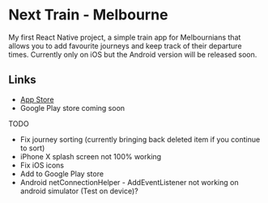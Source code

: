 # Next Train - Melbourne
My first React Native project, a simple train app for Melbournians that allows you to add favourite journeys and keep track of their departure times. Currently only on iOS but the Android version will be released soon.

## Links
- [App Store](https://itunes.apple.com/us/app/next-train/id1299647913?ls=1&mt=8)
- Google Play store coming soon

TODO
- Fix journey sorting (currently bringing back deleted item if you continue to sort)
- iPhone X splash screen not 100% working
- Fix iOS icons
- Add to Google Play store
- Android netConnectionHelper - AddEventListener not working on android simulator (Test on device)?
